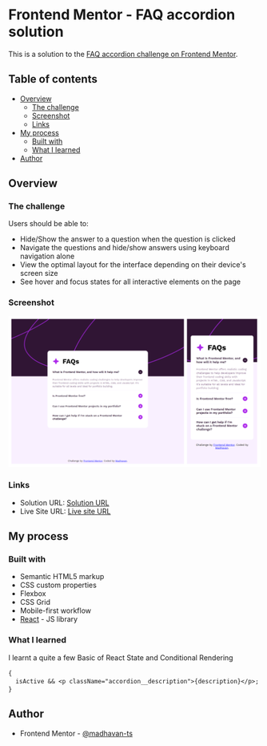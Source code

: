 # Frontend Mentor - FAQ accordion solution

This is a solution to the [FAQ accordion challenge on Frontend Mentor](https://www.frontendmentor.io/challenges/faq-accordion-wyfFdeBwBz).

## Table of contents

- [Overview](#overview)
  - [The challenge](#the-challenge)
  - [Screenshot](#screenshot)
  - [Links](#links)
- [My process](#my-process)
  - [Built with](#built-with)
  - [What I learned](#what-i-learned)
- [Author](#author)

## Overview

### The challenge

Users should be able to:

- Hide/Show the answer to a question when the question is clicked
- Navigate the questions and hide/show answers using keyboard navigation alone
- View the optimal layout for the interface depending on their device's screen size
- See hover and focus states for all interactive elements on the page

### Screenshot

![](./screenshot.png)

### Links

- Solution URL: [Solution URL](https://www.frontendmentor.io/solutions/responsive-faq-accordion-using-reactjs-aK6f1joqFl  )
- Live Site URL: [Live site URL](https://venerable-sfogliatella-9d57c4.netlify.app/FAQ-Accordion)

## My process

### Built with

- Semantic HTML5 markup
- CSS custom properties
- Flexbox
- CSS Grid
- Mobile-first workflow
- [React](https://reactjs.org/) - JS library

### What I learned

I learnt a quite a few Basic of React State and Conditional Rendering

```tsx
{
  isActive && <p className="accordion__description">{description}</p>;
}
```

## Author

- Frontend Mentor - [@madhavan-ts](https://www.frontendmentor.io/profile/madhavan-ts)
